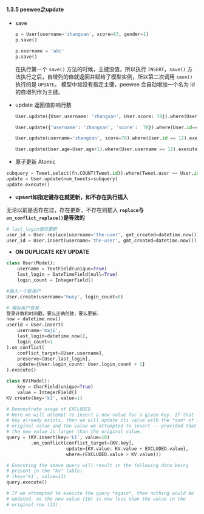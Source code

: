 
#### 1.3.5 peewee之update

- save  

  ```python
  p = User(username='zhangsan', score=83, gender=1)
  p.save()
  
  p.username = 'abc'
  p.save()
  ```

   在执行第一个 `save()` 方法的时候，主键没值，所以执行 `INSERT`，`save()` 方法执行之后，自增列的值就返回并赋给了模型实例，所以第二次调用 `save()` 执行的是 `UPDATE`。
  模型中如没有指定主键，peewee 会自动增加一个名为 id 的自增列作为主键。 

- update 返回值影响行数

  ```python
  User.update({User.username: 'zhangsan', User.score: 78}).where(User.id == 12).execute()
  ```

  ```python
  User.update({'username': 'zhangsan', 'score':  78}).where(User.id==12).execute()
  ```

  ```python
  User.update(username='zhangsan', score=78).where(User.id == 12).execute()
  ```

  ```python
  User.update(User.age=User.age+1).where(User.username == 12).execute()
  ```

-  原子更新 Atomic  

  ```python
  subquery = Tweet.select(fn.COUNT(Tweet.id)).where(Tweet.user == User.id)
  update = User.update(num_tweets=subquery)
  update.execute()
  ```

-   **upsert如指定键存在就更新，如不存在执行插入** 

  无论以前是否存在过，存在更新，不存在则插入 **`replace`与`on_conflict_replace()`是等效的**

  ```python
  # last_login值将更新
  user_id = User.replace(username='the-user', gmt_created=datetime.now()).execute()
  user_id = User.insert(username='the-user', gmt_created=datetime.now()).on_conflict_replace().execute()
  
  ```

-  **ON DUPLICATE KEY UPDATE** 
  ```python
  class User(Model):
      username = TextField(unique=True)
      last_login = DateTimeField(null=True)
      login_count = IntegerField()
  
  #插入一个新用户
  User.create(username='huey', login_count=0)
  
  # 模拟用户登录. 
  登录计数和时间戳，要么正确创建，要么更新。
  now = datetime.now()
  userid = User.insert(
      username='maji',
      last_login=datetime.now(),
      login_count=1
  ).on_conflict(
      conflict_target=[User.username],
      preserve=[User.last_login],
      update={User.login_count: User.login_count + 1}
  ).execute()
  ```
  ```python
  class KV(Model):
      key = CharField(unique=True)
      value = IntegerField()
  KV.create(key='k1', value=1)
  
  # Demonstrate usage of EXCLUDED.
  # Here we will attempt to insert a new value for a given key. If that
  # key already exists, then we will update its value with the *sum* of its
  # original value and the value we attempted to insert -- provided that
  # the new value is larger than the original value.
  query = (KV.insert(key='k1', value=10)
           .on_conflict(conflict_target=[KV.key],
                        update={KV.value: KV.value + EXCLUDED.value},
                        where=(EXCLUDED.value > KV.value)))
  
  # Executing the above query will result in the following data being
  # present in the "kv" table:
  # (key='k1', value=11)
  query.execute()
  
  # If we attempted to execute the query *again*, then nothing would be
  # updated, as the new value (10) is now less than the value in the
  # original row (11).
  ```

